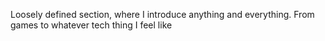 Loosely defined section, where I introduce anything and everything. From games to whatever tech thing I feel like